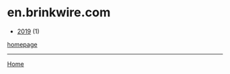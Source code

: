 # en.brinkwire.com

  * [2019](./en-brinkwire-com-2019.md) (1)

[homepage](https://en.brinkwire.com/)

----

[Home](../index.md)

